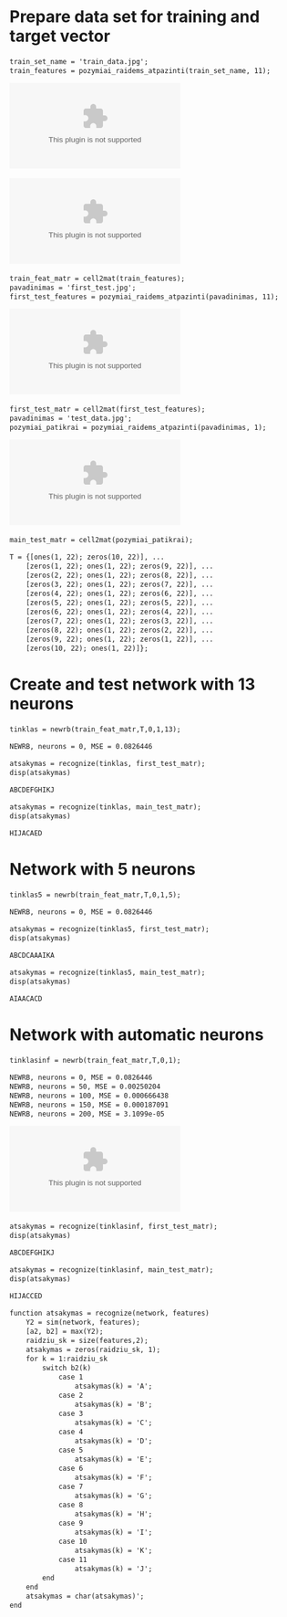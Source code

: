 
# Prepare data set for training and target vector

```matlab:Code
train_set_name = 'train_data.jpg';
train_features = pozymiai_raidems_atpazinti(train_set_name, 11);
```


![figure_0.eps](latex_images/figure_0.eps)


![figure_1.eps](latex_images/figure_1.eps)


```matlab:Code
train_feat_matr = cell2mat(train_features);
pavadinimas = 'first_test.jpg';
first_test_features = pozymiai_raidems_atpazinti(pavadinimas, 11);
```


![figure_2.eps](latex_images/figure_2.eps)


```matlab:Code
first_test_matr = cell2mat(first_test_features);
pavadinimas = 'test_data.jpg';
pozymiai_patikrai = pozymiai_raidems_atpazinti(pavadinimas, 1);
```


![figure_3.eps](latex_images/figure_3.eps)


```matlab:Code
main_test_matr = cell2mat(pozymiai_patikrai);
```


```matlab:Code
T = {[ones(1, 22); zeros(10, 22)], ...
    [zeros(1, 22); ones(1, 22); zeros(9, 22)], ...
    [zeros(2, 22); ones(1, 22); zeros(8, 22)], ...
    [zeros(3, 22); ones(1, 22); zeros(7, 22)], ...
    [zeros(4, 22); ones(1, 22); zeros(6, 22)], ...
    [zeros(5, 22); ones(1, 22); zeros(5, 22)], ...
    [zeros(6, 22); ones(1, 22); zeros(4, 22)], ...
    [zeros(7, 22); ones(1, 22); zeros(3, 22)], ...
    [zeros(8, 22); ones(1, 22); zeros(2, 22)], ...
    [zeros(9, 22); ones(1, 22); zeros(1, 22)], ...
    [zeros(10, 22); ones(1, 22)]};
```

# Create and test network with 13 neurons

```matlab:Code
tinklas = newrb(train_feat_matr,T,0,1,13);
```


```text:Output
NEWRB, neurons = 0, MSE = 0.0826446
```


```matlab:Code
atsakymas = recognize(tinklas, first_test_matr);
disp(atsakymas)
```


```text:Output
ABCDEFGHIKJ
```


```matlab:Code
atsakymas = recognize(tinklas, main_test_matr);
disp(atsakymas)
```


```text:Output
HIJACAED
```

# Network with 5 neurons

```matlab:Code
tinklas5 = newrb(train_feat_matr,T,0,1,5);
```


```text:Output
NEWRB, neurons = 0, MSE = 0.0826446
```


```matlab:Code
atsakymas = recognize(tinklas5, first_test_matr);
disp(atsakymas)
```


```text:Output
ABCDCAAAIKA
```


```matlab:Code
atsakymas = recognize(tinklas5, main_test_matr);
disp(atsakymas)
```


```text:Output
AIAACACD
```

# Network with automatic neurons

```matlab:Code
tinklasinf = newrb(train_feat_matr,T,0,1);
```


```text:Output
NEWRB, neurons = 0, MSE = 0.0826446
NEWRB, neurons = 50, MSE = 0.00250204
NEWRB, neurons = 100, MSE = 0.000666438
NEWRB, neurons = 150, MSE = 0.000187091
NEWRB, neurons = 200, MSE = 3.1099e-05
```


![figure_4.eps](latex_images/figure_4.eps)


```matlab:Code
atsakymas = recognize(tinklasinf, first_test_matr);
disp(atsakymas)
```


```text:Output
ABCDEFGHIKJ
```


```matlab:Code
atsakymas = recognize(tinklasinf, main_test_matr);
disp(atsakymas)
```


```text:Output
HIJACCED
```

  

```matlab:Code
function atsakymas = recognize(network, features)
    Y2 = sim(network, features);
    [a2, b2] = max(Y2);
    raidziu_sk = size(features,2);
    atsakymas = zeros(raidziu_sk, 1);
    for k = 1:raidziu_sk
        switch b2(k)
            case 1
                atsakymas(k) = 'A';
            case 2
                atsakymas(k) = 'B';
            case 3
                atsakymas(k) = 'C';
            case 4
                atsakymas(k) = 'D';
            case 5
                atsakymas(k) = 'E';
            case 6
                atsakymas(k) = 'F';
            case 7
                atsakymas(k) = 'G';
            case 8
                atsakymas(k) = 'H';
            case 9
                atsakymas(k) = 'I';
            case 10
                atsakymas(k) = 'K';
            case 11
                atsakymas(k) = 'J';
        end
    end
    atsakymas = char(atsakymas)';
end
```

